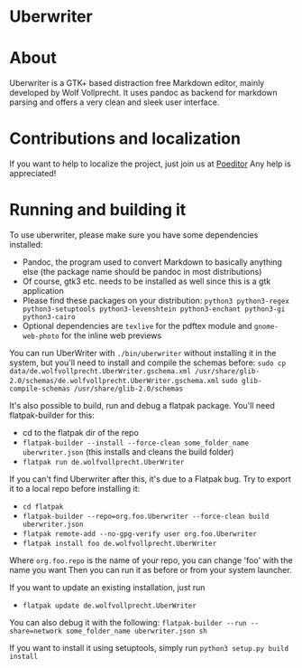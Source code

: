 Uberwriter
==========

# About

Uberwriter is a GTK+ based distraction free Markdown editor, mainly developed by Wolf Vollprecht. It uses pandoc as backend for markdown parsing and offers a very clean and sleek user interface.

# Contributions and localization

If you want to help to localize the project, just join us at [Poeditor](https://poeditor.com/join/project/gxVzFyXb2x)
Any help is appreciated!

# Running and building it

To use uberwriter, please make sure you have some dependencies installed:

- Pandoc, the program used to convert Markdown to basically anything else (the package name should be pandoc in most distributions)
- Of course, gtk3 etc. needs to be installed as well since this is a gtk application
- Please find these packages on your distribution: `python3 python3-regex python3-setuptools python3-levenshtein python3-enchant python3-gi python3-cairo`
- Optional dependencies are `texlive` for the pdftex module and `gnome-web-photo` for the inline web previews

You can run UberWriter with `./bin/uberwriter` without installing it in the system,
but you'll need to install and compile the schemas before:
`sudo cp data/de.wolfvollprecht.UberWriter.gschema.xml /usr/share/glib-2.0/schemas/de.wolfvollprecht.UberWriter.gschema.xml`
`sudo glib-compile-schemas /usr/share/glib-2.0/schemas`

It's also possible to build, run and debug a flatpak package. You'll need flatpak-builder for this:

- cd to the flatpak dir of the repo
- `flatpak-builder --install --force-clean some_folder_name uberwriter.json` (this installs and cleans the build folder)
- `flatpak run de.wolfvollprecht.UberWriter`

If you can't find Uberwriter after this, it's due to a Flatpak bug. Try to export it to a local repo before installing it:

- `cd flatpak`
- `flatpak-builder --repo=org.foo.Uberwriter --force-clean build uberwriter.json`
- `flatpak remote-add --no-gpg-verify user org.foo.Uberwriter`
- `flatpak install foo de.wolfvollprecht.UberWriter`

Where `org.foo.repo` is the name of your repo, you can change 'foo' with the name you want
Then you can run it as before or from your system launcher.

If you want to update an existing installation, just run

- `flatpak update de.wolfvollprecht.UberWriter`

You can also debug it with the following: `flatpak-builder --run --share=network some_folder_name uberwriter.json sh`

If you want to install it using setuptools, simply run `python3 setup.py build install`